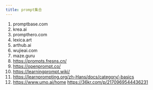```yaml
---
title: prompt集合
---
```

1. promptbase.com
2. krea.ai
3. prompthero.com
4. lexica.art
5. arthub.ai
6. wujieai.com
7. maze.guru
8. https://prompts.fresns.cn/
9. https://openprompt.co/
10. https://learningprompt.wiki/
11. https://learnprompting.org/zh-Hans/docs/category/-basics
12. https://www.umo.ai/home
https://36kr.com/p/2170969544436231



